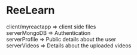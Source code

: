 # ReeLearn


client/myreactapp => client side files  <br>
serverMongoDB => Authentication  <br>
serverProfile => Public details about the user  <br>
serverVideos => Details about the uploaded videos  <br>
